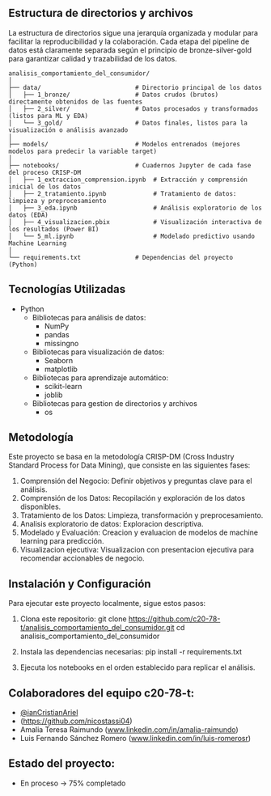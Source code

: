 ## Estructura de directorios y archivos
La estructura de directorios sigue una jerarquía organizada y modular para facilitar la reproducibilidad y la colaboración. Cada etapa del pipeline de datos está claramente separada según el principio de bronze-silver-gold para garantizar calidad y trazabilidad de los datos.

    analisis_comportamiento_del_consumidor/
    │
    ├── data/                          # Directorio principal de los datos
    │   ├── 1_bronze/                  # Datos crudos (brutos) directamente obtenidos de las fuentes
    │   ├── 2_silver/                  # Datos procesados y transformados (listos para ML y EDA)
    │   └── 3_gold/                    # Datos finales, listos para la visualización o análisis avanzado
    │
    ├── models/                        # Modelos entrenados (mejores modelos para predecir la variable target)
    │
    ├── notebooks/                     # Cuadernos Jupyter de cada fase del proceso CRISP-DM
    │   ├── 1_extraccion_comprension.ipynb  # Extracción y comprensión inicial de los datos
    │   ├── 2_tratamiento.ipynb             # Tratamiento de datos: limpieza y preprocesamiento
    │   ├── 3_eda.ipynb                     # Análisis exploratorio de los datos (EDA)
    │   ├── 4_visualizacion.pbix            # Visualización interactiva de los resultados (Power BI)
    │   └── 5_ml.ipynb                      # Modelado predictivo usando Machine Learning
    │
    └── requirements.txt               # Dependencias del proyecto (Python)

## Tecnologías Utilizadas
- Python
  - Bibliotecas para análisis de datos:
    - NumPy
    - pandas
    - missingno
  -	Bibliotecas para visualización de datos:
    -	Seaborn
    - matplotlib
  -	Bibliotecas para aprendizaje automático:
    -	scikit-learn
    - joblib
  - Bibliotecas para gestion de directorios y archivos
    - os

## Metodología

Este proyecto se basa en la metodología CRISP-DM (Cross Industry Standard Process for Data Mining), que consiste en las siguientes fases:

1.	Comprensión del Negocio: Definir objetivos y preguntas clave para el análisis.
2.	Comprensión de los Datos: Recopilación y exploración de los datos disponibles.
3.	Tratamiento de los Datos: Limpieza, transformación y preprocesamiento.
4.  Analisis exploratorio de datos: Exploracion descriptiva.
5.	Modelado y Evaluación: Creacion y evaluacion de modelos de machine learning para predicción.
6.	Visualizacion ejecutiva: Visualizacion con presentacion ejecutiva para recomendar accionables de negocio.

## Instalación y Configuración
Para ejecutar este proyecto localmente, sigue estos pasos:
1.	Clona este repositorio:
    git clone https://github.com/c20-78-t/analisis_comportamiento_del_consumidor.git
    cd analisis_comportamiento_del_consumidor

2. Instala las dependencias necesarias:
    pip install -r requirements.txt

3.	Ejecuta los notebooks en el orden establecido para replicar el análisis.

## Colaboradores del equipo c20-78-t:
- [@ianCristianAriel](https://github.com/ianCristianAriel)
- (https://github.com/nicostassi04)
- Amalia Teresa Raimundo (www.linkedin.com/in/amalia-raimundo)
- Luis Fernando Sánchez Romero (www.linkedin.com/in/luis-romerosr)

## Estado del proyecto:
- En proceso -> 75% completado